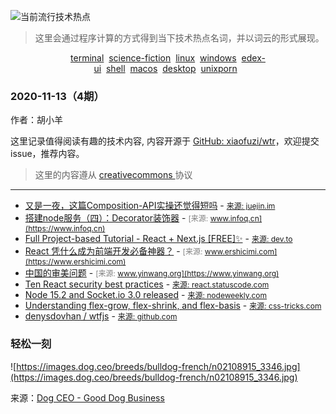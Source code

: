 ![当前流行技术热点](http://hexo-blog.yangxiaofu.com/wtr/assets/hotWords/2020-11-13.png)
> 这里会通过程序计算的方式得到当下技术热点名词，并以词云的形式展现。
<div style='text-align: center'><a _blank='target' href='https://github.com/topics/terminal'>terminal</a>&nbsp;&nbsp;<a _blank='target' href='https://github.com/topics/science-fiction'>science-fiction</a>&nbsp;&nbsp;<a _blank='target' href='https://github.com/topics/linux'>linux</a>&nbsp;&nbsp;<a _blank='target' href='https://github.com/topics/windows'>windows</a>&nbsp;&nbsp;<a _blank='target' href='https://github.com/topics/edex-ui'>edex-ui</a>&nbsp;&nbsp;<a _blank='target' href='https://github.com/topics/shell'>shell</a>&nbsp;&nbsp;<a _blank='target' href='https://github.com/topics/macos'>macos</a>&nbsp;&nbsp;<a _blank='target' href='https://github.com/topics/desktop'>desktop</a>&nbsp;&nbsp;<a _blank='target' href='https://github.com/topics/unixporn'>unixporn</a>&nbsp;&nbsp;</div>

  ### 2020-11-13（4期）
  
  作者：胡小羊
  
  这里记录值得阅读有趣的技术内容, 内容开源于 [GitHub: xiaofuzi/wtr](https://github.com/xiaofuzi/wtr)，欢迎提交 issue，推荐内容。
  
  > 这里的内容遵从 [creativecommons ](https://creativecommons.org/licenses/by/2.0/legalcode) 协议
  
  <hr>

  
  * [又是一夜，这篇Composition-API实操还觉得短吗](https://juejin.im/post/6892017198450081800) - <span style="font-size: 12px;color: gray;">[来源: juejin.im](https://juejin.im)</span>
* [搭建node服务（四）：Decorator装饰器](https://www.infoq.cn/article/IkvKdVQ9HAOPv5yfppmJ) - <span style="font-size: 12px;color: gray;">[来源: www.infoq.cn](https://www.infoq.cn)</span>
* [Full Project-based Tutorial - React + Next.js [FREE]✨](https://dev.to/nghiemthu/full-project-based-tutorial-react-next-js-free-434l) - <span style="font-size: 12px;color: gray;">[来源: dev.to](https://dev.to)</span>
* [React 凭什么成为前端开发必备神器？](https://www.ershicimi.com/p/09a0b7c6cee79b6be6e22ac58e6f1d57) - <span style="font-size: 12px;color: gray;">[来源: www.ershicimi.com](https://www.ershicimi.com)</span>
* [中国的审美问题](https://www.yinwang.org/blog-cn/2020/11/12/china-esthetics-problem) - <span style="font-size: 12px;color: gray;">[来源: www.yinwang.org](https://www.yinwang.org)</span>
* [Ten React security best practices](https://react.statuscode.com/issues/214) - <span style="font-size: 12px;color: gray;">[来源: react.statuscode.com](https://react.statuscode.com)</span>
* [Node 15.2 and Socket.io 3.0 released](https://nodeweekly.com/issues/364) - <span style="font-size: 12px;color: gray;">[来源: nodeweekly.com](https://nodeweekly.com)</span>
* [Understanding flex-grow, flex-shrink, and flex-basis](https://css-tricks.com/understanding-flex-grow-flex-shrink-and-flex-basis/) - <span style="font-size: 12px;color: gray;">[来源: css-tricks.com](https://css-tricks.com)</span>
* [ denysdovhan / wtfjs](https://github.com/denysdovhan/wtfjs) - <span style="font-size: 12px;color: gray;">[来源: github.com](https://github.com)</span>
### 轻松一刻
![https://images.dog.ceo/breeds/bulldog-french/n02108915_3346.jpg](https://images.dog.ceo/breeds/bulldog-french/n02108915_3346.jpg)

来源：[Dog CEO - Good Dog Business](https://dog.ceo/)
    
